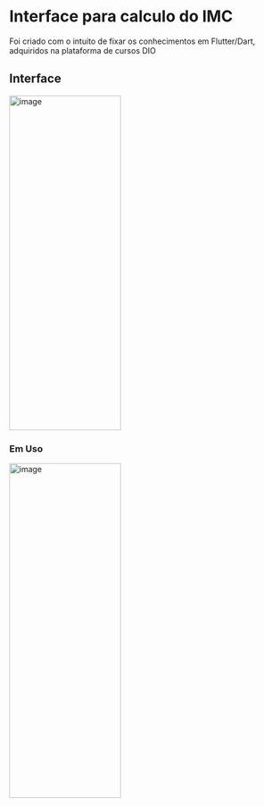 <h1> Interface para calculo do IMC </h1>
    <p>Foi criado com o intuito de fixar os conhecimentos em Flutter/Dart, adquiridos na plataforma de cursos DIO</p>

<h2>Interface</h2> 
<img width="200" height="600" alt="image" src="https://github.com/user-attachments/assets/d05afb9b-feeb-4739-97aa-98a5b5afd467" />
<h3>Em Uso</h3>
<img width="200" height="600" alt="image" src="https://github.com/user-attachments/assets/3d65f4fe-4e69-462f-a1a8-d61f829a74f5" />

